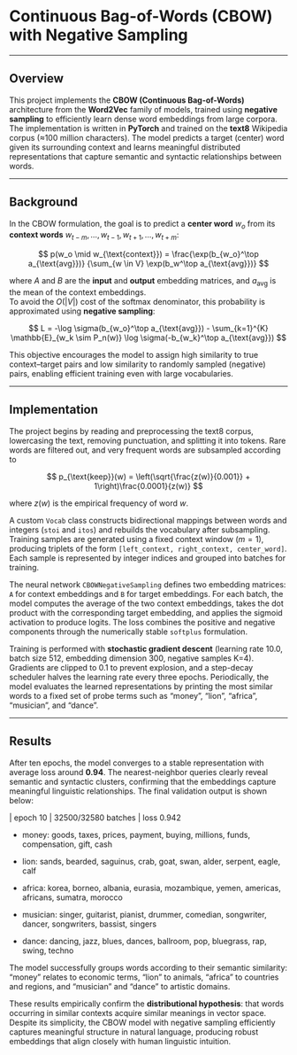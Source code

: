 # Continuous Bag-of-Words (CBOW) with Negative Sampling  
---

## Overview
This project implements the **CBOW (Continuous Bag-of-Words)** architecture from the **Word2Vec** family of models, trained using **negative sampling** to efficiently learn dense word embeddings from large corpora. The implementation is written in **PyTorch** and trained on the **text8** Wikipedia corpus (≈100 million characters). The model predicts a target (center) word given its surrounding context and learns meaningful distributed representations that capture semantic and syntactic relationships between words.  

---

## Background
In the CBOW formulation, the goal is to predict a **center word** $w_o$ from its **context words** $w_{t-m}, \ldots, w_{t-1}, w_{t+1}, \ldots, w_{t+m}$:

$$
p(w_o \mid w_{\text{context}}) =
\frac{\exp(b_{w_o}^\top a_{\text{avg}})}
{\sum_{w \in V} \exp(b_w^\top a_{\text{avg}})}
$$

where $A$ and $B$ are the **input** and **output** embedding matrices, and $a_{\text{avg}}$ is the mean of the context embeddings.  
To avoid the $O(|V|)$ cost of the softmax denominator, this probability is approximated using **negative sampling**:

$$
L = -\log \sigma(b_{w_o}^\top a_{\text{avg}}) -
\sum_{k=1}^{K} \mathbb{E}_{w_k \sim P_n(w)} \log \sigma(-b_{w_k}^\top a_{\text{avg}})
$$

This objective encourages the model to assign high similarity to true context–target pairs and low similarity to randomly sampled (negative) pairs, enabling efficient training even with large vocabularies.  

---

## Implementation
The project begins by reading and preprocessing the text8 corpus, lowercasing the text, removing punctuation, and splitting it into tokens. Rare words are filtered out, and very frequent words are subsampled according to  

$$
p_{\text{keep}}(w) = \left(\sqrt{\frac{z(w)}{0.001}} + 1\right)\frac{0.0001}{z(w)}
$$

where $z(w)$ is the empirical frequency of word $w$.  

A custom `Vocab` class constructs bidirectional mappings between words and integers (`stoi` and `itos`) and rebuilds the vocabulary after subsampling. Training samples are generated using a fixed context window $(m = 1)$, producing triplets of the form `[left_context, right_context, center_word]`. Each sample is represented by integer indices and grouped into batches for training.  

The neural network `CBOWNegativeSampling` defines two embedding matrices:  
`A` for context embeddings and `B` for target embeddings. For each batch, the model computes the average of the two context embeddings, takes the dot product with the corresponding target embedding, and applies the sigmoid activation to produce logits. The loss combines the positive and negative components through the numerically stable `softplus` formulation.  

Training is performed with **stochastic gradient descent** (learning rate 10.0, batch size 512, embedding dimension 300, negative samples K=4). Gradients are clipped to 0.1 to prevent explosion, and a step-decay scheduler halves the learning rate every three epochs. Periodically, the model evaluates the learned representations by printing the most similar words to a fixed set of probe terms such as “money”, “lion”, “africa”, “musician”, and “dance”.  

---

## Results
After ten epochs, the model converges to a stable representation with average loss around **0.94**. The nearest-neighbor queries clearly reveal semantic and syntactic clusters, confirming that the embeddings capture meaningful linguistic relationships. The final validation output is shown below:

| epoch 10 | 32500/32580 batches | loss 0.942

- money: goods, taxes, prices, payment, buying, millions, funds, compensation, gift, cash

- lion: sands, bearded, saguinus, crab, goat, swan, alder, serpent, eagle, calf

- africa: korea, borneo, albania, eurasia, mozambique, yemen, americas, africans, sumatra, morocco

- musician: singer, guitarist, pianist, drummer, comedian, songwriter, dancer, songwriters, bassist, singers

- dance: dancing, jazz, blues, dances, ballroom, pop, bluegrass, rap, swing, techno

The model successfully groups words according to their semantic similarity: “money” relates to economic terms, “lion” to animals, “africa” to countries and regions, and “musician” and “dance” to artistic domains.  

These results empirically confirm the **distributional hypothesis**: that words occurring in similar contexts acquire similar meanings in vector space. Despite its simplicity, the CBOW model with negative sampling efficiently captures meaningful structure in natural language, producing robust embeddings that align closely with human linguistic intuition.  


